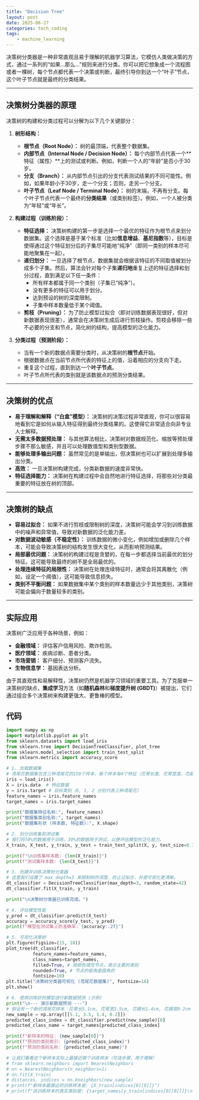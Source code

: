 ```yaml
---
title: "Decision Tree"
layout: post
date: 2025-06-27
categories: tech_coding
tags:
    - machine_learning
---
```




决策树分类器是一种非常直观且易于理解的机器学习算法，它模仿人类做决策的方式，通过一系列的“如果...那么...”规则来进行分类。你可以把它想象成一个流程图或者一棵树，每个节点都代表一个决策或判断，最终引导你到达一个“叶子”节点，这个叶子节点就是最终的分类结果。

---

## 决策树分类器的原理

决策树的构建和分类过程可以分解为以下几个关键部分：

1.  **树形结构：**
    * **根节点（Root Node）：** 树的最顶端，代表整个数据集。
    * **内部节点（Internal Node / Decision Node）：** 每个内部节点代表一个**特征（属性）**上的测试或判断。例如，判断一个人的“年龄”是否小于30岁。
    * **分支（Branch）：** 从内部节点引出的分支代表测试结果的不同可能性。例如，如果年龄小于30岁，走一个分支；否则，走另一个分支。
    * **叶子节点（Leaf Node / Terminal Node）：** 树的末端，不再有分支。每个叶子节点代表一个最终的**分类结果**（或类别标签）。例如，一个人被分类为“年轻”或“年长”。

2.  **构建过程（训练阶段）：**
    * **特征选择：** 决策树构建的第一步是选择一个最优的特征作为根节点来划分数据集。这个选择是基于某个标准（比如**信息增益**、**基尼指数**等），目标是使得通过这个特征划分后的子集尽可能地“纯净”（即同一类别的样本尽可能地聚集在一起）。
    * **递归划分：** 一旦选择了根节点，数据集就会根据该特征的不同取值被划分成多个子集。然后，算法会针对每个子集**递归地**重复上述的特征选择和划分过程，直到满足以下任一条件：
        * 所有样本都属于同一个类别（子集已“纯净”）。
        * 没有更多的特征可以用于划分。
        * 达到预设的树的深度限制。
        * 子集中样本数量低于某个阈值。
    * **剪枝（Pruning）：** 为了防止模型过拟合（即对训练数据表现很好，但对新数据表现很差），通常会在决策树生成后进行剪枝操作。剪枝会移除一些不必要的分支和节点，简化树的结构，提高模型的泛化能力。

3.  **分类过程（预测阶段）：**
    * 当有一个新的数据点需要分类时，从决策树的**根节点**开始。
    * 根据数据点在当前节点所代表的特征上的值，沿着相应的分支向下走。
    * 重复这个过程，直到到达一个**叶子节点**。
    * 叶子节点所代表的类别就是该数据点的预测分类结果。

---

## 决策树的优点

* **易于理解和解释（“白盒”模型）：** 决策树的决策过程非常直观，你可以很容易地看到它是如何从输入特征得到最终分类结果的。这使得它非常适合向非专业人士解释。
* **无需太多数据预处理：** 与其他算法相比，决策树对数据规范化、缩放等预处理步骤不那么敏感，并且可以处理数值型和类别型数据。
* **能够处理多输出问题：** 虽然常见的是单输出，但决策树也可以扩展到处理多输出分类。
* **高效：** 一旦决策树构建完成，分类新数据的速度非常快。
* **特征选择能力：** 决策树在构建过程中会自然地进行特征选择，将那些对分类最重要的特征放在树的顶部。

---

## 决策树的缺点

* **容易过拟合：** 如果不进行剪枝或限制树的深度，决策树可能会学习到训练数据中的噪声和异常值，导致对新数据的泛化能力差。
* **对数据波动敏感（不稳定性）：** 训练数据的微小变化，例如增加或删除几个样本，可能会导致决策树的结构发生很大变化，从而影响预测结果。
* **局部最优问题：** 决策树的构建过程是贪婪的，在每一步都选择当前最优的划分特征。这可能导致最终的树不是全局最优的。
* **处理连续特征的局限性：** 决策树在处理连续特征时，通常会将其离散化（例如，设定一个阈值），这可能导致信息损失。
* **类别不平衡问题：** 如果数据集中某个类别的样本数量远少于其他类别，决策树可能会偏向于数量较多的类别。

---

## 实际应用

决策树广泛应用于各种场景，例如：

* **金融领域：** 评估客户信用风险、欺诈检测。
* **医疗领域：** 疾病诊断、患者分类。
* **市场营销：** 客户细分、预测客户流失。
* **生物信息学：** 基因表达分析。

由于其直观性和易解释性，决策树仍然是机器学习领域的重要工具。为了克服单一决策树的缺点，**集成学习**方法（如**随机森林**和**梯度提升树 (GBDT)**）被提出，它们通过组合多个决策树来构建更强大、更鲁棒的模型。

## 代码

```python
import numpy as np
import matplotlib.pyplot as plt
from sklearn.datasets import load_iris
from sklearn.tree import DecisionTreeClassifier, plot_tree
from sklearn.model_selection import train_test_split
from sklearn.metrics import accuracy_score

# 1. 加载数据集
# 鸢尾花数据集包含三种鸢尾花的150个样本，每个样本有4个特征（花萼长度、花萼宽度、花瓣长度、花瓣宽度）。
iris = load_iris()
X = iris.data  # 特征数据
y = iris.target # 目标类别（0, 1, 2 分别代表三种鸢尾花）
feature_names = iris.feature_names
target_names = iris.target_names

print("数据集特征名称:", feature_names)
print("数据集类别名称:", target_names)
print("数据集形状 (样本数, 特征数):", X.shape)

# 2. 划分训练集和测试集
# 我们将70%的数据用于训练，30%的数据用于测试，以便评估模型的泛化能力。
X_train, X_test, y_train, y_test = train_test_split(X, y, test_size=0.3, random_state=42)

print(f"\n训练集样本数: {len(X_train)}")
print(f"测试集样本数: {len(X_test)}")

# 3. 创建并训练决策树分类器
# 这里我们设置了 max_depth=3 来限制树的深度，防止过拟合，并使可视化更清晰。
dt_classifier = DecisionTreeClassifier(max_depth=3, random_state=42)
dt_classifier.fit(X_train, y_train)

print("\n决策树分类器已训练完成。")

# 4. 评估模型性能
y_pred = dt_classifier.predict(X_test)
accuracy = accuracy_score(y_test, y_pred)
print(f"模型在测试集上的准确率: {accuracy:.2f}")

# 5. 可视化决策树
plt.figure(figsize=(15, 10))
plot_tree(dt_classifier,
          feature_names=feature_names,
          class_names=target_names,
          filled=True, # 用颜色填充节点，表示主要的类别
          rounded=True, # 节点的框角是圆角的
          fontsize=10)
plt.title("决策树分类器可视化 (鸢尾花数据集)", fontsize=16)
plt.show()

# 6. 使用训练好的模型进行新数据预测 (示例)
print("\n--- 演示新数据预测 ---")
# 假设有一个新的鸢尾花样本：花萼长5.1cm, 花萼宽3.5cm, 花瓣长1.4cm, 花瓣宽0.2cm
new_sample = np.array([[5.1, 3.5, 1.4, 0.2]])
predicted_class_index = dt_classifier.predict(new_sample)[0]
predicted_class_name = target_names[predicted_class_index]

print(f"新样本的特征: {new_sample[0]}")
print(f"预测的类别索引: {predicted_class_index}")
print(f"预测的类别名称: {predicted_class_name}")

# 让我们看看这个新样本实际上最接近哪个训练样本（可选步骤，用于理解）
# from sklearn.neighbors import NearestNeighbors
# nn = NearestNeighbors(n_neighbors=1)
# nn.fit(X_train)
# distances, indices = nn.kneighbors(new_sample)
# print(f"新样本最接近的训练样本是: {X_train[indices[0][0]]}")
# print(f"该训练样本的真实类别是: {target_names[y_train[indices[0][0]]]}\n")
```
